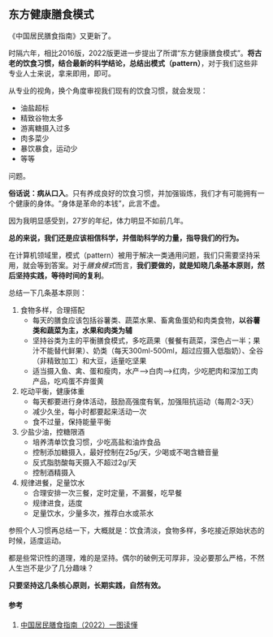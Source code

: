 ## 东方健康膳食模式

《中国居民膳食指南》又更新了。

时隔六年，相比2016版，2022版更进一步提出了所谓“东方健康膳食模式”。**将古老的饮食习惯，结合最新的科学结论，总结出模式（pattern）**，对于我们这些非专业人士来说，拿来即用，即可。

从专业的视角，换个角度审视我们现有的饮食习惯，就会发现：

- 油盐超标
- 精致谷物太多
- 游离糖摄入过多
- 肉多菜少
- 暴饮暴食，运动少
- 等等

问题。

**俗话说：病从口入**。只有养成良好的饮食习惯，并加强锻炼，我们才有可能拥有一个健康的身体。“身体是革命的本钱”，此言不虚。

因为我明显感受到，27岁的年纪，体力明显不如前几年。

**总的来说，我们还是应该相信科学，并借助科学的力量，指导我们的行为。**

在计算机领域里，模式（pattern）被用于解决一类通用问题，我们只需要坚持采用，就会等到答案。对于*膳食模式*而言，**我们要做的，就是知晓几条基本原则，然后坚持实践，等待时间的复利**。

总结一下几条基本原则：

1. 食物多样，合理搭配
   - 每天的膳食应该包括谷薯类、蔬菜水果、畜禽鱼蛋奶和肉类食物，**以谷薯类和蔬菜为主，水果和肉类为辅**
   - 坚持谷类为主的平衡膳食模式，多吃蔬果（餐餐有蔬菜，深色占一半；果汁不能替代鲜果）、奶类（每天300ml-500ml，超过应摄入低脂奶）、全谷（非精致加工）和大豆，适量吃坚果
   - 适当摄入鱼、禽、蛋和瘦肉，水产-->白肉-->红肉，少吃肥肉和深加工肉产品，吃鸡蛋不弃蛋黄
2. 吃动平衡，健康体重
   - 每天都要进行身体活动，鼓励高强度有氧，加强阻抗运动（每周2-3天）
   - 减少久坐，每小时都要起来活动一次
   - 食不过量，保持能量平衡
3. 少盐少油，控糖限酒
   - 培养清单饮食习惯，少吃高盐和油炸食品
   - 控制添加糖摄入，最好控制在25g/天，少喝或不喝含糖音量
   - 反式脂肪酸每天摄入不超过2g/天
   - 控制酒精摄入
4. 规律进餐，足量饮水
   - 合理安排一次三餐，定时定量，不漏餐，吃早餐
   - 规律进食，适度
   - 足量饮水，少量多次，推荐白水或茶水

参照个人习惯再总结一下，大概就是：饮食清淡，食物多样，多吃接近原始状态的时候，适度运动。

都是些常识性的道理，难的是坚持。偶尔的破例无可厚非，没必要那么严格，不然人生岂不是少了几分趣味？

**只要坚持这几条核心原则，长期实践，自然有效。**



#### 参考

1. [中国居民膳食指南（2022）一图读懂](http://cdcp.gd.gov.cn/ywdt/zdzt/qmyyz/zthd/content/post_3929934.html)